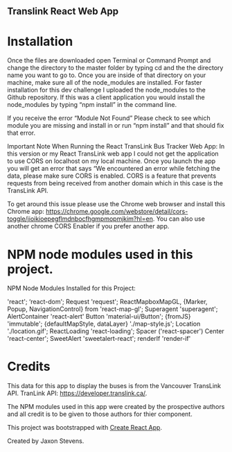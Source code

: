 
## Translink React Web App

# Installation

Once the files are downloaded open Terminal or Command Prompt and change the directory to the master folder by typing cd and the the directory name you want to go to. Once you are inside of that directory on your machine, make sure all of the node_modules are installed. For faster installation for this dev challenge I uploaded the node_modules to the Github repository. If this was a client application you would install the node_modules by typing “npm install” in the command line.

If you receive the error “Module Not Found” Please check to see which module you are missing and install in or run “npm install” and that should fix that error.

Important Note When Running the React TransLink Bus Tracker Web App:
In this version or my React TransLink web app I could not get the application to use CORS on localhost on my local machine. Once you launch the app you will get an error that says “We encountered an error while fetching the data, please make sure CORS is enabled. CORS is a feature that prevents requests from being received from another domain which in this case is the TransLink API.

To get around this issue please use the Chrome web browser and install this Chrome app: https://chrome.google.com/webstore/detail/cors-toggle/jioikioepegflmdnbocfhgmpmopmjkim?hl=en. You can also use another chrome CORS Enabler if you prefer another app.


# NPM node modules used in this project.
NPM Node Modules Installed for this Project:

'react';
‘react-dom';
Request 'request';
ReactMapboxMapGL, {Marker, Popup, NavigationControl} from 'react-map-gl';
Superagent 'superagent';
AlertContainer 'react-alert'
Button 'material-ui/Button';
{fromJS}  'immutable';
{defaultMapStyle, dataLayer} './map-style.js';
Location './location.gif';
ReactLoading 'react-loading';
Spacer  ('react-spacer')
Center 'react-center';
SweetAlert 'sweetalert-react';
renderIf 'render-if'


# Credits

This data for this app to display the buses is from the Vancouver TransLink API.
TranLink API: https://developer.translink.ca/.

The NPM modules used in this app were created by the prospective authors and all credit is to be given to those authors for thier component.

This project was bootstrapped with [Create React App](https://github.com/facebookincubator/create-react-app).

Created by Jaxon Stevens.




